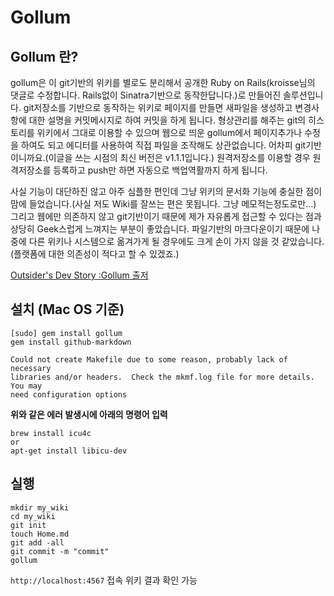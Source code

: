 # Gollum

## Gollum 란?

gollum은 이 git기반의 위키를 별로도 분리해서 공개한 Ruby on Rails(kroisse님의 댓글로 수정합니다. Rails없이 Sinatra기반으로 동작한답니다.)로 만들어진 솔루션입니다. git저장소를 기반으로 동작하는 위키로 페이지를 만들면 새파일을 생성하고 변경사항에 대한 설명을 커밋메시지로 하여 커밋을 하게 됩니다. 형상관리를 해주는 git의 히스토리를 위키에서 그대로 이용할 수 있으며 웹으로 띄운 gollum에서 페이지추가나 수정을 하여도 되고 에디터를 사용하여 직접 파일을 조작해도 상관없습니다. 어차피 git기반이니까요.(이글을 쓰는 시점의 최신 버전은 v1.1.1입니다.) 원격저장소를 이용할 경우 원격저장소를 등록하고 push만 하면 자동으로 백업역활까지 하게 됩니다.

사실 기능이 대단하진 않고 아주 심플한 편인데 그냥 위키의 문서화 기능에 충실한 점이 맘에 들었습니다.(사실 저도 Wiki를 잘쓰는 편은 못됩니다. 그냥 메모적는정도로만...) 그리고 웹에만 의존하지 않고 git기반이기 때문에 제가 자유롭게 접근할 수 있다는 점과 상당히 Geek스럽게 느껴지는 부분이 좋았습니다. 파일기반의 마크다운이기 때문에 나중에 다른 위키나 시스템으로 옮겨가게 될 경우에도 크게 손이 가지 않을 것 같았습니다.(플랫폼에 대한 의존성이 적다고 할 수 있겠죠.)

[Outsider's Dev Story :Gollum 출저](https://blog.outsider.ne.kr/579)

## 설치 (Mac OS 기준)

```
[sudo] gem install gollum
gem install github-markdown
```

```
Could not create Makefile due to some reason, probably lack of necessary
libraries and/or headers.  Check the mkmf.log file for more details.  You may
need configuration options
```
**위와 같은 에러 발생시에 아래의 명령어 입력**

```
brew install icu4c
or
apt-get install libicu-dev
```

## 실행
```
mkdir my_wiki
cd my_wiki
git init
touch Home.md
git add -all
git commit -m "commit"
gollum
```
`http://localhost:4567` 접속 위키 결과 확인 가능
